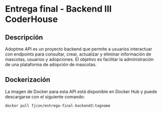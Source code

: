 # Entrega final - Backend III CoderHouse
## Descripción
Adoptme API es un proyecto backend que permite a usuarios interactuar con endpoints para consultar, crear, actualizar y eliminar información de mascotas, usuarios y adopciones. El objetivo es facilitar la administración de una plataforma de adopción de mascotas.

## Dockerización
La imagen de Docker para esta API está disponible en Docker Hub y puede descargarse con el siguiente comando:

```bash
docker pull fjcon/entrega-final-backend3:tagname
```